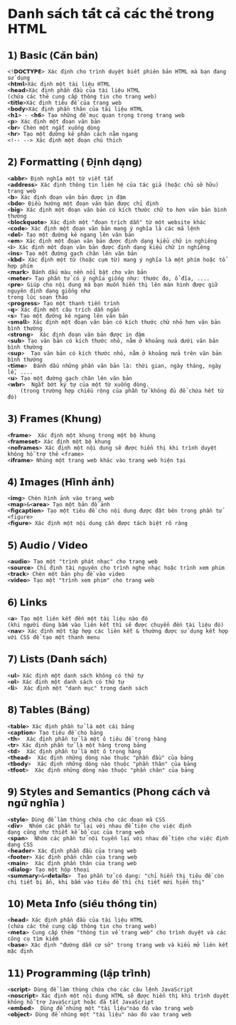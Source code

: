 # 𝗗𝗮𝗻𝗵 𝘀𝗮́𝗰𝗵 𝘁𝗮̂́𝘁 𝗰𝗮̉ 𝗰𝗮́𝗰 𝘁𝗵𝗲̉ 𝘁𝗿𝗼𝗻𝗴 𝗛𝗧𝗠𝗟
## 𝟭) 𝗕𝗮𝘀𝗶𝗰 (𝗖𝗮̆𝗻 𝗯𝗮̉𝗻)
    <!𝗗𝗢𝗖𝗧𝗬𝗣𝗘> Xác định cho trình duyệt biết phiên bản HTML mà bạn đang sử dụng
    <𝗵𝘁𝗺𝗹>Xác định một tài liệu HTML
    <𝗵𝗲𝗮𝗱>Xác định phần đầu của tài liệu HTML
    (chứa các thẻ cung cấp thông tin cho trang web)
    <𝘁𝗶𝘁𝗹𝗲>Xác định tiêu đề của trang web
    <𝗯𝗼𝗱𝘆>Xác định phần thân của tài liệu HTML
    <𝗵𝟭> - <𝗵𝟲> Tạo những đề mục quan trọng trong trang web
    <𝗽> Xác định một đoạn văn bản
    <𝗯𝗿> Chèn một ngắt xuống dòng
    <𝗵𝗿> Tạo một đường kẻ phân cách nằm ngang
    <!-- --> Xác định một đoạn chú thích
## 𝟮) 𝗙𝗼𝗿𝗺𝗮𝘁𝘁𝗶𝗻𝗴 ( Đ𝗶̣𝗻𝗵 𝗱𝗮̣𝗻𝗴)
    <𝗮𝗯𝗯𝗿> Định nghĩa một từ viết tắt
    <𝗮𝗱𝗱𝗿𝗲𝘀𝘀> Xác định thông tin liên hệ của tác giả (hoặc chủ sở hữu) trang web
    <𝗯> Xác định đoạn văn bản được in đậm
    <𝗯𝗱𝗼> Điều hướng một đoạn văn bản được chỉ định
    <𝗯𝗶𝗴> Xác định một đoạn văn bản có kích thước chữ to hơn văn bản bình thường
    <𝗯𝗹𝗼𝗰𝗸𝗾𝘂𝗼𝘁𝗲> Xác định một "đoạn trích dẫn" từ một website khác
    <𝗰𝗼𝗱𝗲> Xác định một đoạn văn bản mang ý nghĩa là các mã lệnh
    <𝗱𝗲𝗹> Tạo một đường kẻ ngang lên văn bản
    <𝗲𝗺> Xác định một đoạn văn bản được định dạng kiểu chữ in nghiêng
    <𝗶> Xác định một đoạn văn bản được định dạng kiểu chữ in nghiêng
    <𝗶𝗻𝘀> Tạo một đường gạch chân lên văn bản
    <𝗸𝗯𝗱> Xác định một từ (hoặc cụm từ) mang ý nghĩa là một phím hoặc tổ hợp phím
    <𝗺𝗮𝗿𝗸> Đánh dấu màu nền nổi bật cho văn bản
    <𝗺𝗲𝘁𝗲𝗿> Tạo phần tử có ý nghĩa giống như: thước đo, ổ đĩa, ....
    <𝗽𝗿𝗲> Giúp cho nội dung mà bạn muốn hiển thị lên màn hình được giữ nguyên định dạng giống như
    trong lúc soạn thảo
    <𝗽𝗿𝗼𝗴𝗿𝗲𝘀𝘀> Tạo một thanh tiến trình
    <𝗾> Xác định một câu trích dẫn ngắn
    <𝘀> Tạo một đường kẻ ngang lên văn bản
    <𝘀𝗺𝗮𝗹𝗹> Xác định một đoạn văn bản có kích thước chữ nhỏ hơn văn bản bình thường
    <𝘀𝘁𝗿𝗼𝗻𝗴>  Xác định đoạn văn bản được in đậm
    <𝘀𝘂𝗯> Tạo văn bản có kích thước nhỏ, nằm ở khoảng nửa dưới văn bản bình thường
    <𝘀𝘂𝗽>  Tạo văn bản có kích thước nhỏ, nằm ở khoảng nửa trên văn bản bình thường
    <𝘁𝗶𝗺𝗲>  Đánh dấu những phần văn bản là: thời gian, ngày tháng, ngày lễ, ....
    <𝘂> Tạo một đường gạch chân lên văn bản
    <𝘄𝗯𝗿>  Ngắt bớt ký tự của một từ xuống dòng.
        (trong trường hợp chiều rộng của phần tử không đủ để chứa hết từ đó)
## 𝟯) 𝗙𝗿𝗮𝗺𝗲𝘀 (𝗞𝗵𝘂𝗻𝗴)
    <𝗳𝗿𝗮𝗺𝗲>  Xác định một khung trong một bộ khung
    <𝗳𝗿𝗮𝗺𝗲𝘀𝗲𝘁> Xác định một bộ khung
    <𝗻𝗼𝗳𝗿𝗮𝗺𝗲𝘀> Xác định một nội dung sẽ được hiển thị khi trình duyệt không hỗ trợ thẻ <frame>
    <𝗶𝗳𝗿𝗮𝗺𝗲> Nhúng một trang web khác vào trang web hiện tại
## 𝟰) 𝗜𝗺𝗮𝗴𝗲𝘀 (𝗛𝗶̀𝗻𝗵 𝗮̉𝗻𝗵)
    <𝗶𝗺𝗴> Chèn hình ảnh vào trang web
    <𝗺𝗮𝗽>&<𝗮𝗿𝗲𝗮> Tạo một bản đồ ảnh
    <𝗳𝗶𝗴𝗰𝗮𝗽𝘁𝗶𝗼𝗻> Tạo một tiêu đề cho nội dung được đặt bên trong phần tử <figure>
    <𝗳𝗶𝗴𝘂𝗿𝗲> Xác định một nội dung cần được tách biệt rõ ràng
## 𝟱) 𝗔𝘂𝗱𝗶𝗼 / 𝗩𝗶𝗱𝗲𝗼
    <𝗮𝘂𝗱𝗶𝗼> Tạo một "trình phát nhạc" cho trang web
    <𝘀𝗼𝘂𝗿𝗰𝗲> Chỉ định tài nguyên cho trình nghe nhạc hoặc trình xem phim
    <𝘁𝗿𝗮𝗰𝗸> Chèn một bản phụ đề vào video
    <𝘃𝗶𝗱𝗲𝗼> Tạo một "trình xem phim" cho trang web
## 𝟲) 𝗟𝗶𝗻𝗸𝘀
    <𝗮> Tạo một liên kết đến một tài liệu nào đó
    (khi người dùng bấm vào liên kết thì sẽ được chuyển đến tài liệu đó)
    <𝗻𝗮𝘃> Xác định một tập hợp các liên kết & thường được sử dụng kết hợp với CSS để tạo một thanh menu
## 𝟳) 𝗟𝗶𝘀𝘁𝘀 (𝗗𝗮𝗻𝗵 𝘀𝗮́𝗰𝗵)
    <𝘂𝗹> Xác định một danh sách không có thứ tự
    <𝗼𝗹> Xác định một danh sách có thứ tự
    <𝗹𝗶>  Xác định một "danh mục" trong danh sách
## 𝟴) 𝗧𝗮𝗯𝗹𝗲𝘀 (𝗕𝗮̉𝗻𝗴)
    <𝘁𝗮𝗯𝗹𝗲> Xác định phần tử là một cái bảng
    <𝗰𝗮𝗽𝘁𝗶𝗼𝗻> Tạo tiêu đề cho bảng
    <𝘁𝗵>  Xác định phần tử là một ô tiêu đề trong hàng
    <𝘁𝗿> Xác định phần tử là một hàng trong bảng
    <𝘁𝗱>  Xác định phần tử là một ô trong hàng
    <𝘁𝗵𝗲𝗮𝗱>  Xác định những dòng nào thuộc "phần đầu" của bảng
    <𝘁𝗯𝗼𝗱𝘆>  Xác định những dòng nào thuộc "phần thân" của bảng
    <𝘁𝗳𝗼𝗼𝘁>  Xác định những dòng nào thuộc "phần chân" của bảng
## 𝟵) 𝗦𝘁𝘆𝗹𝗲𝘀 𝗮𝗻𝗱 𝗦𝗲𝗺𝗮𝗻𝘁𝗶𝗰𝘀 (𝗣𝗵𝗼𝗻𝗴 𝗰𝗮́𝗰𝗵 𝘃𝗮̀ 𝗻𝗴𝘂̛̃ 𝗻𝗴𝗵𝗶̃𝗮 )
    <𝘀𝘁𝘆𝗹𝗲> Dùng để làm thùng chứa cho các đoạn mã CSS
    <𝗱𝗶𝘃>  Nhóm các phần tử lại với nhau để tiện cho việc định
    dạng cũng như thiết kế bố cục của trang web
    <𝘀𝗽𝗮𝗻>  Nhóm các phần tử nội tuyến lại với nhau để tiện cho việc định dạng CSS
    <𝗵𝗲𝗮𝗱𝗲𝗿> Xác định phần đầu của trang web
    <𝗳𝗼𝗼𝘁𝗲𝗿> Xác định phần chân của trang web
    <𝗺𝗮𝗶𝗻>  Xác định phần thân của trang web
    <𝗱𝗶𝗮𝗹𝗼𝗴> Tạo một hộp thoại
    <𝘀𝘂𝗺𝗺𝗮𝗿𝘆>&<𝗱𝗲𝘁𝗮𝗶𝗹𝘀>  Tạo phần tử có dạng: "chỉ hiển thị tiêu đề còn chi tiết bị ẩn, khi bấm vào tiêu đề thì chi tiết mới hiển thị"
## 𝟭𝟬) 𝗠𝗲𝘁𝗮 𝗜𝗻𝗳𝗼 (𝘀𝗶𝗲̂𝘂 𝘁𝗵𝗼̂𝗻𝗴 𝘁𝗶𝗻)
    <𝗵𝗲𝗮𝗱> Xác định phần đầu của tài liệu HTML
    (chứa các thẻ cung cấp thông tin cho trang web)
    <𝗺𝗲𝘁𝗮> Cung cấp thêm "thông tin về trang web" cho trình duyệt và các công cụ tìm kiếm
    <𝗯𝗮𝘀𝗲> Xác định "đường dẫn cơ sở" trong trang web và kiểu mở liên kết mặc định
## 𝟭𝟭) 𝗣𝗿𝗼𝗴𝗿𝗮𝗺𝗺𝗶𝗻𝗴 (𝗹𝗮̣̂𝗽 𝘁𝗿𝗶̀𝗻𝗵)
    <𝘀𝗰𝗿𝗶𝗽𝘁> Dùng để làm thùng chứa cho các câu lệnh JavaScript
    <𝗻𝗼𝘀𝗰𝗿𝗶𝗽𝘁> Xác định một nội dung HTML sẽ được hiển thị khi trình duyệt không hỗ trợ JavaScript hoặc đã tắt JavaScript
    <𝗲𝗺𝗯𝗲𝗱>  Dùng để nhúng một "tài liệu"nào đó vào trang web
    <𝗼𝗯𝗷𝗲𝗰𝘁> Dùng để nhúng một "tài liệu" nào đó vào trang web
